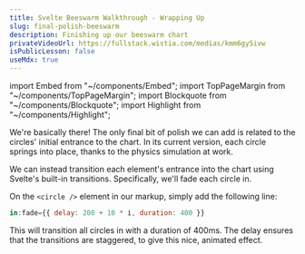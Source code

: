 ```yaml
---
title: Svelte Beeswarm Walkthrough - Wrapping Up
slug: final-polish-beeswarm
description: Finishing up our beeswarm chart
privateVideoUrl: https://fullstack.wistia.com/medias/kmm6gy5ivw
isPublicLesson: false
useMdx: true
---
```


import Embed from "~/components/Embed";
import TopPageMargin from "~/components/TopPageMargin";
import Blockquote from "~/components/Blockquote";
import Highlight from "~/components/Highlight";

<TopPageMargin />

We're basically there! The only final bit of polish we can add is related to the circles' initial entrance to the chart. In its current version, each circle springs into place, thanks to the physics simulation at work. 

We can instead transition each element's entrance into the chart using Svelte's built-in transitions. Specifically, we'll fade each circle in.

On the `<circle />` element in our markup, simply add the following line:

```js
in:fade={{ delay: 200 + 10 * i, duration: 400 }}
```

This will transition all circles in with a duration of 400ms. The delay ensures that the transitions are staggered, to give this nice, animated effect.

<Embed title="yimkb1" previewOnly runOnClick={1} module="02" lesson="final" />
